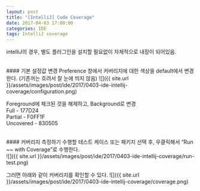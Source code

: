 ```yaml
---
layout: post
title: "[IntelliJ] Code Coverage"
date: 2017-04-03 17:00:00
categories: IDE
tags: IntelliJ coverage
---
```

 
intelliJ의 경우, 별도 플러그인을 설치할 필요없이 자체적으로 내장이 되어있음.

<br/>
#### 기본 설정값 변경
Preference 창에서 커버리지에 대한 색상을 default에서 변경한다.
(기존꺼는 흐려서 잘 눈에 띄지 않음)
![]({{ site.url }}/assets/images/post/ide/2017/0403-ide-intellij-coverage/configuration.png)

Foreground에 체크된 것을 해제하고, Background로 변경<br/>
Full - 177D24<br/>
Partial - F0FF1F<br/>
Uncovered - 830505<br/>

<br/>
#### 커버리지 측정하기
수행할 테스트 케이스 또는 패키지 선택 후, 우클릭해서 “Run ~~ with Coverage”로 수행한다. <br/>
![]({{ site.url }}/assets/images/post/ide/2017/0403-ide-intellij-coverage/run-test.png)

그러면 아래와 같이 커버리지를 확인할 수 있다.
![]({{ site.url }}/assets/images/post/ide/2017/0403-ide-intellij-coverage/coverage.png)
